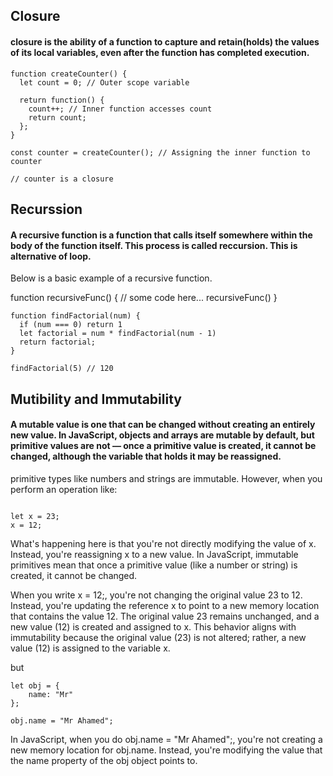 ## Closure

#### closure is the ability of a function to capture and retain(holds) the values of its local variables, even after the function has completed execution.

```
function createCounter() {
  let count = 0; // Outer scope variable

  return function() {
    count++; // Inner function accesses count
    return count;
  };
}

const counter = createCounter(); // Assigning the inner function to counter

// counter is a closure

```

## Recurssion

#### A recursive function is a function that calls itself somewhere within the body of the function itself. This process is called reccursion. This is alternative of loop.

Below is a basic example of a recursive function.

function recursiveFunc() {
// some code here...
recursiveFunc()
}

```
function findFactorial(num) {
  if (num === 0) return 1
  let factorial = num * findFactorial(num - 1)
  return factorial;
}

findFactorial(5) // 120
```

## Mutibility and Immutability

#### A mutable value is one that can be changed without creating an entirely new value. In JavaScript, objects and arrays are mutable by default, but primitive values are not — once a primitive value is created, it cannot be changed, although the variable that holds it may be reassigned.

primitive types like numbers and strings are immutable. However, when you perform an operation like:

```

let x = 23;
x = 12;

```

What's happening here is that you're not directly modifying the value of x. Instead, you're reassigning x to a new value. In JavaScript, immutable primitives mean that once a primitive value (like a number or string) is created, it cannot be changed.

When you write x = 12;, you're not changing the original value 23 to 12. Instead, you're updating the reference x to point to a new memory location that contains the value 12. The original value 23 remains unchanged, and a new value (12) is created and assigned to x. This behavior aligns with immutability because the original value (23) is not altered; rather, a new value (12) is assigned to the variable x.

but

```
let obj = {
    name: "Mr"
};

obj.name = "Mr Ahamed";
```

In JavaScript, when you do obj.name = "Mr Ahamed";, you're not creating a new memory location for obj.name. Instead, you're modifying the value that the name property of the obj object points to.
